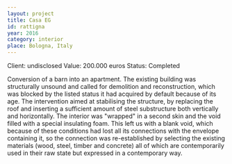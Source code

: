 ```yaml
---
layout: project
title: Casa EG
id: rattigna
year: 2016
category: interior
place: Bologna, Italy
---
```

Client: undisclosed
Value: 200.000 euros 
Status: Completed

Conversion of a barn into an apartment. The existing building was structurally unsound and called for demolition and reconstruction, which was blocked by the listed status it had acquired by default because of its age. The intervention aimed at stabilising the structure, by replacing the roof and inserting a sufficient amount of steel substructure both vertically and horizontally. The interior was "wrapped" in a second skin and the void filled with a special insulating foam. This left us with a blank void, which because of these conditions had lost all its connections with the envelope containing it, so the connection was re-established by selecting the existing materials (wood, steel, timber and concrete) all of which are contemporarily used in their raw state but expressed in a contemporary way.
